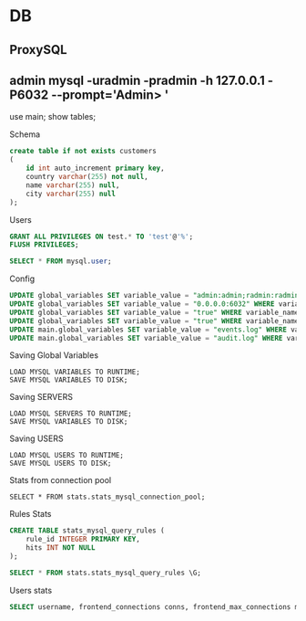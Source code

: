 # DB

## ProxySQL
## admin mysql -uradmin -pradmin -h 127.0.0.1 -P6032 --prompt='Admin> '

use main;
show tables;

Schema

```sql
create table if not exists customers
(
	id int auto_increment primary key,
	country varchar(255) not null,
	name varchar(255) null,
	city varchar(255) null
);

```

Users

```sql
GRANT ALL PRIVILEGES ON test.* TO 'test'@'%';
FLUSH PRIVILEGES;

SELECT * FROM mysql.user;
```

Config

```sql
UPDATE global_variables SET variable_value = "admin:admin;radmin:radmin" WHERE variable_name = 'admin-admin_credentials';
UPDATE global_variables SET variable_value = "0.0.0.0:6032" WHERE variable_name = 'admin-mysql_ifaces';
UPDATE global_variables SET variable_value = "true" WHERE variable_name = 'admin-web_enabled';
UPDATE global_variables SET variable_value = "true" WHERE variable_name = 'admin-restapi_enabled';
UPDATE main.global_variables SET variable_value = "events.log" WHERE variable_name = 'mysql-eventslog_filename';
UPDATE main.global_variables SET variable_value = "audit.log" WHERE variable_name = 'mysql-auditlog_filename';
```

Saving Global Variables

```
LOAD MYSQL VARIABLES TO RUNTIME;
SAVE MYSQL VARIABLES TO DISK;
```

Saving SERVERS

```
LOAD MYSQL SERVERS TO RUNTIME;
SAVE MYSQL VARIABLES TO DISK;
```

Saving USERS

```
LOAD MYSQL USERS TO RUNTIME;
SAVE MYSQL USERS TO DISK;
```

Stats from connection pool

```
SELECT * FROM stats.stats_mysql_connection_pool;
```

Rules Stats

```sql
CREATE TABLE stats_mysql_query_rules (
    rule_id INTEGER PRIMARY KEY,
    hits INT NOT NULL
);

SELECT * FROM stats.stats_mysql_query_rules \G;

```

Users stats

```sql
SELECT username, frontend_connections conns, frontend_max_connections max_conns  FROM stats_mysql_users WHERE frontend_connections > 0;
```